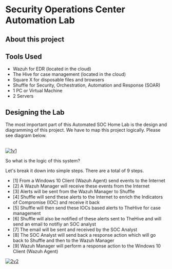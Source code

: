 # Security Operations Center Automation Lab

## About this project

## Tools Used
- Wazuh for EDR (located in the cloud)
- The Hive for case management (located in the cloud)
- Square X for disposable files and browsers
- Shuffle for Security, Orchestration, Automation and Response (SOAR)
- 1 PC or Virtual Machine
- 2 Servers
  

## Designing the Lab

The most important part of this Automated SOC Home Lab is the design and diagramming of this project.
We have to map this project logically. Please see diagram below.

<br/>
<a href="https://ibb.co/h1JTdyP"><img src="https://i.ibb.co/vv6MdH7/1v1.png" alt="1v1" border="0"></a>


So what is the logic of this system?

Let's break it down into simple steps.
There are a total of 9 steps.

- [1] From a Windows 10 Client (Wazuh Agent) send events to the Internet
- [2] A Wazuh Manager will receive these events from the Internet
- [3] Alerts will be sent from the Wazuh Manager to Shuffle
- [4] Shuffle will send these alerts to the Internet to enrich the Indicators of Compromise (IOC) and receive it back
- [5] Shuffle will then send these IOCs based alerts to TheHive for case management
- [6] Shuffle will also be notified of these alerts sent to TheHive and will send an email to notifiy an SOC analyst 
- [7] The email will be sent and received by the SOC Analyst
- [8] The SOC Analyst will send back a response action which will go back to Shuffle and then to the Wazuh Manager
- [9] Wazuh Manager will perform a response action to the Windows 10 Client (Wazuh Agent)


<a href="https://ibb.co/Hx5Z7DS"><img src="https://i.ibb.co/Gtzm7v6/2v2.png" alt="2v2" border="0"></a>
